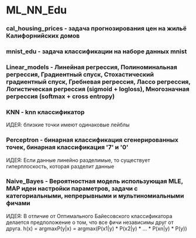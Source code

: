 # ML_NN_Edu

### cal_housing_prices - задача прогнозирования цен на жильё Калифорнийских домов
### mnist_edu - задача классификации на наборе данных mnist
### Linear_models - Линейная регрессия, Полиноминальная регрессия, Градиентный спуск, Стохастический градиентный спуск, Гребневая регрессия, Лассо регрессия, Логистическая регрессия (sigmoid + logloss), Многозначная регрессия (softmax + cross entropy)
### KNN - knn классификатор 
 ИДЕЯ: близкие точки имеют одинаковые лейблы
### Perceptron - бинарная классификация сгенерированных точек, бинарная классификация '7' и '0'
 ИДЕЯ: Если данные линейно разделимые, то существует гиперплоскость, которая разделит данные
### Naive_Bayes - Вероятностная модель использующая MLE, MAP идеи настройки параметров, задачи с категориальными, непрерывными и мультиномиальными фичами
 ИДЕЯ: В отличие от Оптимального Байесовского классификатора делается предположение о том, что все фичи независимы друг от друга.
 h(x) = argmaxP(y|x) = argmax(P(x1|y) * P(x2|y) * ... * P(xn|y) * P(y))
